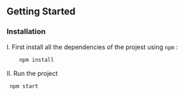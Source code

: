 ## Getting Started
### Installation
I. First install all the dependencies of the projest using ```npm``` :
```sh
    npm install
```
II. Run the project
```sh
 npm start
```
